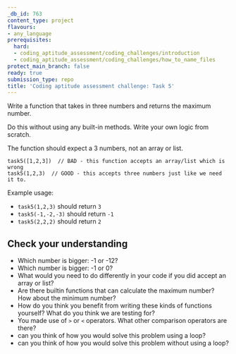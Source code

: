 ```yaml
---
_db_id: 763
content_type: project
flavours:
- any_language
prerequisites:
  hard:
  - coding_aptitude_assessment/coding_challenges/introduction
  - coding_aptitude_assessment/coding_challenges/how_to_name_files
protect_main_branch: false
ready: true
submission_type: repo
title: 'Coding aptitude assessment challenge: Task 5'
---
```


Write a function that takes in three numbers and returns the maximum number.

Do this without using any built-in methods. Write your own logic from scratch.

The function should expect a 3 numbers, not an array or list.

```
task5([1,2,3])  // BAD - this function accepts an array/list which is wrong
task5(1,2,3)  // GOOD - this accepts three numbers just like we need it to.
```

Example usage:

- `task5(1,2,3)` should return `3`
- `task5(-1,-2,-3)` should return `-1`
- `task5(2,2,2)` should return `2`

## Check your understanding

- Which number is bigger: -1 or -12?
- Which number is bigger: -1 or 0?
- What would you need to do differently in your code if you did accept an array or list?
- Are there builtin functions that can calculate the maximum number? How about the minimum number?
- How do you think you benefit from writing these kinds of functions yourself? What do you think we are testing for?
- You made use of `>` or `<` operators. What other comparison operators are there?
- can you think of how you would solve this problem using a loop?
- can you think of how you would solve this problem without using a loop?